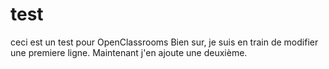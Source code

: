 # test
ceci est un test pour OpenClassrooms
Bien sur, je suis en train de modifier une premiere ligne.
Maintenant j'en ajoute une deuxième.
